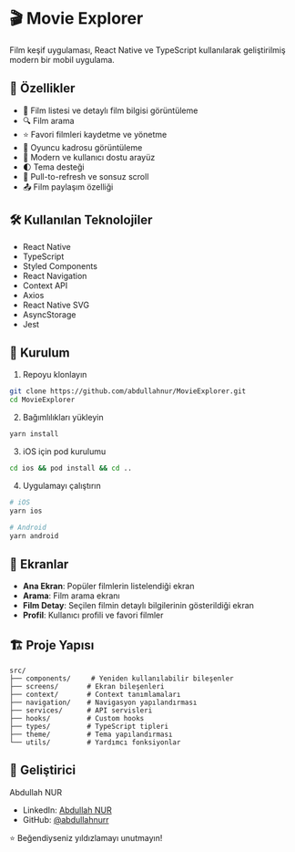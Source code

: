 # 🎬 Movie Explorer

Film keşif uygulaması, React Native ve TypeScript kullanılarak geliştirilmiş modern bir mobil uygulama.

## 🌟 Özellikler

- 🎥 Film listesi ve detaylı film bilgisi görüntüleme
- 🔍 Film arama
- ⭐ Favori filmleri kaydetme ve yönetme
- 👥 Oyuncu kadrosu görüntüleme
- 📱 Modern ve kullanıcı dostu arayüz
- 🌓 Tema desteği
- 🔄 Pull-to-refresh ve sonsuz scroll
- 📤 Film paylaşım özelliği

## 🛠 Kullanılan Teknolojiler

- React Native
- TypeScript
- Styled Components
- React Navigation
- Context API
- Axios
- React Native SVG
- AsyncStorage
- Jest

## 🚀 Kurulum

1. Repoyu klonlayın

```bash
git clone https://github.com/abdullahnur/MovieExplorer.git
cd MovieExplorer
```

2. Bağımlılıkları yükleyin

```bash
yarn install
```

3. iOS için pod kurulumu

```bash
cd ios && pod install && cd ..
```

4. Uygulamayı çalıştırın

```bash
# iOS
yarn ios

# Android
yarn android
```

## 📱 Ekranlar

- **Ana Ekran**: Popüler filmlerin listelendiği ekran
- **Arama**: Film arama ekranı
- **Film Detay**: Seçilen filmin detaylı bilgilerinin gösterildiği ekran
- **Profil**: Kullanıcı profili ve favori filmler

## 🏗 Proje Yapısı

```
src/
├── components/     # Yeniden kullanılabilir bileşenler
├── screens/       # Ekran bileşenleri
├── context/       # Context tanımlamaları
├── navigation/    # Navigasyon yapılandırması
├── services/      # API servisleri
├── hooks/         # Custom hooks
├── types/         # TypeScript tipleri
├── theme/         # Tema yapılandırması
└── utils/         # Yardımcı fonksiyonlar
```

## 👤 Geliştirici

Abdullah NUR

- LinkedIn: [Abdullah NUR](https://linkedin.com/in/abdullahnur)
- GitHub: [@abdullahnurr](https://github.com/abdullahnur)

⭐️ Beğendiyseniz yıldızlamayı unutmayın!


